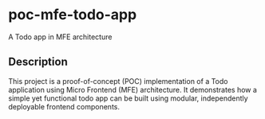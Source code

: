 # poc-mfe-todo-app

A Todo app in MFE architecture

## Description

This project is a proof-of-concept (POC) implementation of a Todo application using Micro Frontend (MFE) architecture. It demonstrates how a simple yet functional todo app can be built using modular, independently deployable frontend components.
